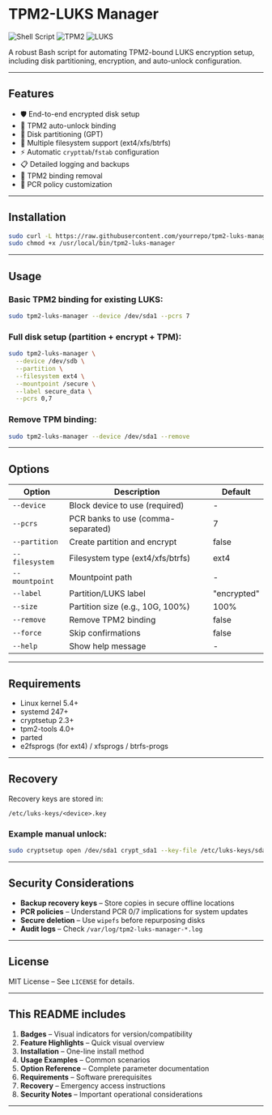 # TPM2-LUKS Manager

![Shell Script](https://img.shields.io/badge/Shell_Script-5.0-green.svg)
![TPM2](https://img.shields.io/badge/TPM2-2.0-blue.svg)
![LUKS](https://img.shields.io/badge/LUKS-2.0-yellow.svg)

A robust Bash script for automating TPM2-bound LUKS encryption setup, including disk partitioning, encryption, and auto-unlock configuration.

---

## Features

- 🛡️ End-to-end encrypted disk setup  
- 🔐 TPM2 auto-unlock binding  
- 💽 Disk partitioning (GPT)  
- 🔧 Multiple filesystem support (ext4/xfs/btrfs)  
- ⚡ Automatic `crypttab`/`fstab` configuration  
- 📋 Detailed logging and backups  
- 🔄 TPM2 binding removal  
- 🧩 PCR policy customization  

---

## Installation

```bash
sudo curl -L https://raw.githubusercontent.com/yourrepo/tpm2-luks-manager/main/tpm2-luks-manager -o /usr/local/bin/tpm2-luks-manager
sudo chmod +x /usr/local/bin/tpm2-luks-manager
```

---

## Usage

### Basic TPM2 binding for existing LUKS:

```bash
sudo tpm2-luks-manager --device /dev/sda1 --pcrs 7
```

### Full disk setup (partition + encrypt + TPM):

```bash
sudo tpm2-luks-manager \
  --device /dev/sdb \
  --partition \
  --filesystem ext4 \
  --mountpoint /secure \
  --label secure_data \
  --pcrs 0,7
```

### Remove TPM binding:

```bash
sudo tpm2-luks-manager --device /dev/sda1 --remove
```

---

## Options

| Option         | Description                                 | Default       |
|----------------|---------------------------------------------|---------------|
| `--device`     | Block device to use (required)              | -             |
| `--pcrs`       | PCR banks to use (comma-separated)          | 7             |
| `--partition`  | Create partition and encrypt                | false         |
| `--filesystem` | Filesystem type (ext4/xfs/btrfs)            | ext4          |
| `--mountpoint` | Mountpoint path                             | -             |
| `--label`      | Partition/LUKS label                        | "encrypted"   |
| `--size`       | Partition size (e.g., 10G, 100%)            | 100%          |
| `--remove`     | Remove TPM2 binding                         | false         |
| `--force`      | Skip confirmations                          | false         |
| `--help`       | Show help message                           | -             |

---

## Requirements

- Linux kernel 5.4+  
- systemd 247+  
- cryptsetup 2.3+  
- tpm2-tools 4.0+  
- parted  
- e2fsprogs (for ext4) / xfsprogs / btrfs-progs  

---

## Recovery

Recovery keys are stored in:

```
/etc/luks-keys/<device>.key
```

### Example manual unlock:

```bash
sudo cryptsetup open /dev/sda1 crypt_sda1 --key-file /etc/luks-keys/sda1.key
```

---

## Security Considerations

- **Backup recovery keys** – Store copies in secure offline locations  
- **PCR policies** – Understand PCR 0/7 implications for system updates  
- **Secure deletion** – Use `wipefs` before repurposing disks  
- **Audit logs** – Check `/var/log/tpm2-luks-manager-*.log`  

---

## License

MIT License – See `LICENSE` for details.

---

## This README includes

1. **Badges** – Visual indicators for version/compatibility  
2. **Feature Highlights** – Quick visual overview  
3. **Installation** – One-line install method  
4. **Usage Examples** – Common scenarios  
5. **Option Reference** – Complete parameter documentation  
6. **Requirements** – Software prerequisites  
7. **Recovery** – Emergency access instructions  
8. **Security Notes** – Important operational considerations  

---
